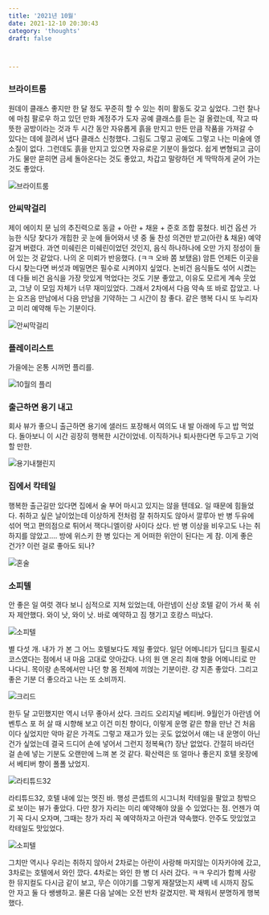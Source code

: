```yaml
---
title: '2021년 10월'
date: 2021-12-10 20:30:43
category: 'thoughts'
draft: false



---
```


### 브라이트룸

원데이 클래스 좋지만 한 달 정도 꾸준히 할 수 있는 취미 활동도 갖고 싶었다. 그런 찰나에 마침 팔로우 하고 있던 만화 계정주가 도자 공예 클래스를 듣는 걸 올렸는데, 작고 따뜻한 공방이라는 것과 두 시간 동안 자유롭게 흙을 만지고 만든 만큼 작품을 가져갈 수 있다는 데에 끌려서 냅다 클래스 신청했다. 그림도 그렇고 공예도 그렇고 나는 미술에 영 소질이 없다. 그런데도 흙을 만지고 있으면 자유로운 기분이 들었다. 쉽게 변형되고 금이 가도 물만 묻히면 금세 돌아온다는 것도 좋았고, 차갑고 말랑하던 게 딱딱하게 굳어 가는 것도 좋았다.

![브라이트룸](./images/brightroom.png)

### 안씨막걸리

제이 에이치 문 님의 추진력으로 동글 + 아란 + 채윤 + 준호 조합 뭉쳤다. 비건 옵션 가능한 식당 찾다가 개힙한 곳 눈에 들어와서 넷 중 둘 찬성 의견만 받고(아란 & 채윤) 예약 갈겨 버렸다. 과연 미쉐린은 미쉐린이었던 것인지, 음식 하나하나에 오만 가지 정성이 들어 있는 것 같았다. 나의 온 미뢰가 반응했다. (ㅋㅋ 오바 쫌 보탰음) 암튼 언제든 이곳을 다시 찾는다면 버섯과 메밀면은 필수로 시켜야지 싶었다. 논비건 음식들도 섞어 시켰는데 다들 비건 음식을 가장 맛있게 먹었다는 것도 기분 좋았고, 이유도 모르게 계속 웃었고, 그냥 이 모임 자체가 너무 재미있었다. 그래서 2차에서 다음 약속 또 바로 잡았고. 나는 요즈음 만남에서 다음 만남을 기약하는 그 시간이 참 좋다. 같은 행복 다시 또 누리자고 미리 예약해 두는 기분이다.

![안씨막걸리](./images/ahnssi.png)

### 플레이리스트

가을에는 온통 시꺼먼 플리를.

![10월의 플리](./images/playlist_2021_oct.png)

### 출근하면 용기 내고

회사 뷰가 좋으니 출근하면 용기에 샐러드 포장해서 여의도 내 발 아래에 두고 밥 먹었다. 돌아보니 이 시간 굉장히 행복한 시간이었네. 이직하거나 퇴사한다면 두고두고 기억할 만한.

![용기내챌린지](./images/brave.png)

### 집에서 칵테일

행복한 출근길만 있다면 집에서 술 부어 마시고 있지는 않을 텐데요. 일 때문에 힘들었다. 취하고 싶은 날이었는데 이상하게 전처럼 잘 취하지도 않아서 깔루아 반 병 두유에 섞어 먹고 편의점으로 튀어서 잭다니엘이랑 사이다 샀다. 반 병 이상을 비우고도 나는 취하지를 않았고.... 방에 위스키 한 병 있다는 게 어떠한 위안이 된다는 게 참. 이게 좋은 건가? 이런 걸로 좋아도 되나?

![혼술](./images/honsul.png)

### 소피텔

안 좋은 일 여럿 겪다 보니 심적으로 지쳐 있었는데, 아란넴이 신상 호텔 같이 가서 푹 쉬자 제안했다. 와이 낫, 와이 낫. 바로 예약하고 짐 챙기고 호캉스 떠났다.

![소피텔](./images/sofitel_1.png)

별 다섯 개. 내가 가 본 그 어느 호텔보다도 제일 좋았다. 일단 어메니티가 딥디크 필로시코스였다는 점에서 내 마음 고대로 앗아갔다. 나의 원 앤 온리 최애 향을 어메니티로 만나다니. 목이랑 손목에서만 나던 향 몸 전체에 끼얹는 기분이란. 걍 지존 좋았다. 그리고 좋은 기분 더 좋으라고 나는 또 소비까지.

![크리드](./images/perfume.png)

한두 달 고민했지만 역시 너무 좋아서 샀다. 크리드 오리지널 베티버. 9월인가 아란넴 어벤투스 포 허 살 때 시향해 보고 이건 미친 향이다, 이렇게 운명 같은 향을 만난 건 처음이다 싶었지만 악마 같은 가격도 그렇고 재고가 있는 곳도 없었어서 얘는 내 운명이 아닌 건가 싶었는데 결국 드디어 손에 넣어서 그런지 정복욕(?) 장난 없었다. 간절히 바라던 걸 손에 넣는 기분도 오랜만에 느껴 본 것 같다. 확산력은 또 얼마나 좋은지 호텔 옷장에서 베티버 향이 폴폴 났었지.

![라티튜드32](./images/latitude.png)

라티튜드32, 호텔 내에 있는 멋진 바. 행성 콘셉트의 시그니처 칵테일을 팔았고 창밖으로 보이는 뷰가 좋았다. 다만 창가 자리는 미리 예약해야 앉을 수 있었다는 점. 언젠가 여기 꼭 다시 오자며, 그때는 창가 자리 꼭 예약하자고 아란과 약속했다. 안주도 맛있었고 칵테일도 맛있었다.

![소피텔](./images/sofitel_2.png)

그치만 역시나 우리는 취하지 않아서 2차로는 아란이 사랑해 마지않는 이자카야에 갔고, 3차로는 호텔에서 와인 깠다. 4차로는 와인 한 병 더 사러 갔다. ㅋㅋ 우리가 함께 사랑한 뮤지컬도 다시금 같이 보고, 무슨 이야기를 그렇게 재잘댔는지 새벽 네 시까지 잠도 안 자고 둘 다 쌩쌩하고. 물론 다음 날에는 오전 반차 갈겼지만. 꽉 채워서 분명하게 행복했다.

